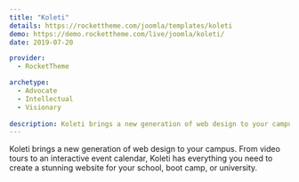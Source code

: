 ```yaml
---
title: "Koleti"
details: https://rockettheme.com/joomla/templates/koleti
demo: https://demo.rockettheme.com/live/joomla/koleti/
date: 2019-07-20

provider: 
  - RocketTheme

archetype:
  - Advocate
  - Intellectual
  - Visionary
  
description: Koleti brings a new generation of web design to your campus.
---
```


Koleti brings a new generation of web design to your campus. From video tours to an interactive event calendar, Koleti has everything you need to create a stunning website for your school, boot camp, or university.